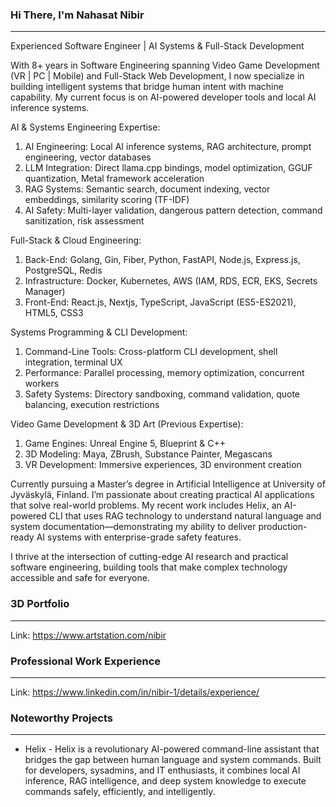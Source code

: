 ### Hi There, I'm Nahasat Nibir
-------------------------------------------------------------------------------------------------------------------------------------------------------------------------

Experienced Software Engineer | AI Systems & Full-Stack Development

With 8+ years in Software Engineering spanning Video Game Development (VR | PC | Mobile) and Full-Stack Web Development, I now specialize in building intelligent systems that bridge human intent with machine capability. My current focus is on AI-powered developer tools and local AI inference systems.

AI & Systems Engineering Expertise:

1. AI Engineering: Local AI inference systems, RAG architecture, prompt engineering, vector databases
2. LLM Integration: Direct llama.cpp bindings, model optimization, GGUF quantization, Metal framework acceleration
3. RAG Systems: Semantic search, document indexing, vector embeddings, similarity scoring (TF-IDF)
4. AI Safety: Multi-layer validation, dangerous pattern detection, command sanitization, risk assessment

Full-Stack & Cloud Engineering:

1. Back-End: Golang, Gin, Fiber, Python, FastAPI, Node.js, Express.js, PostgreSQL, Redis
2. Infrastructure: Docker, Kubernetes, AWS (IAM, RDS, ECR, EKS, Secrets Manager)
3. Front-End: React.js, Nextjs, TypeScript, JavaScript (ES5-ES2021), HTML5, CSS3

Systems Programming & CLI Development:

1. Command-Line Tools: Cross-platform CLI development, shell integration, terminal UX
2. Performance: Parallel processing, memory optimization, concurrent workers
3. Safety Systems: Directory sandboxing, command validation, quote balancing, execution restrictions

Video Game Development & 3D Art (Previous Expertise):

1. Game Engines: Unreal Engine 5, Blueprint & C++
2. 3D Modeling: Maya, ZBrush, Substance Painter, Megascans
3. VR Development: Immersive experiences, 3D environment creation

Currently pursuing a Master’s degree in Artificial Intelligence at University of Jyväskylä, Finland. I’m passionate about creating practical AI applications that solve real-world problems. My recent work includes Helix, an AI-powered CLI that uses RAG technology to understand natural language and system documentation—demonstrating my ability to deliver production-ready AI systems with enterprise-grade safety features.

I thrive at the intersection of cutting-edge AI research and practical software engineering, building tools that make complex technology accessible and safe for everyone.

### 3D Portfolio
-------------------------------------------------------------------------------------------------------------------------------------------------------------------------
Link: https://www.artstation.com/nibir

### Professional Work Experience
-------------------------------------------------------------------------------------------------------------------------------------------------------------------------
Link: https://www.linkedin.com/in/nibir-1/details/experience/

### Noteworthy Projects
-------------------------------------------------------------------------------------------------------------------------------------------------------------------------

- Helix - Helix is a revolutionary AI-powered command-line assistant that bridges the gap between human language and system commands. Built for developers, sysadmins, and IT enthusiasts, it combines local AI inference, RAG intelligence, and deep system knowledge to execute commands safely, efficiently, and intelligently.
